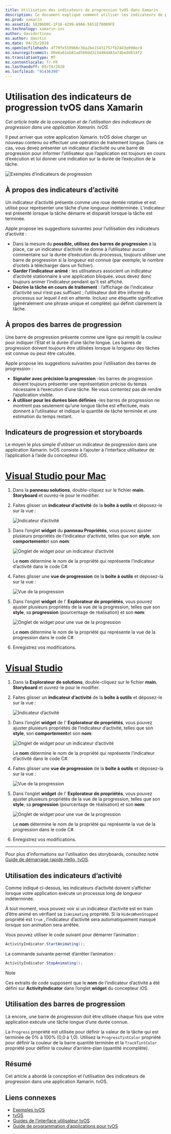 ```yaml
---
title: Utilisation des indicateurs de progression tvOS dans Xamarin
description: Ce document explique comment utiliser les indicateurs de progression dans une application tvOS créée avec Xamarin. Il traite des barres de progression et des indicateurs d’activité.
ms.prod: xamarin
ms.assetid: 582B6D0C-1F16-4299-A9A6-5651E76009FE
ms.technology: xamarin-ios
author: davidortinau
ms.author: daortin
ms.date: 04/25/2018
ms.openlocfilehash: 4f79fe550966c36a2be15431757fb7443e090ec9
ms.sourcegitcommit: 00e6a61eb82ad5b0dd323d48d483a74bedd814f2
ms.translationtype: MT
ms.contentlocale: fr-FR
ms.lasthandoff: 09/29/2020
ms.locfileid: "91436398"
---
```

# <a name="working-with-tvos-progress-indicators-in-xamarin"></a>Utilisation des indicateurs de progression tvOS dans Xamarin

_Cet article traite de la conception et de l’utilisation des indicateurs de progression dans une application Xamarin. tvOS._

Il peut arriver que votre application Xamarin. tvOS doive charger un nouveau contenu ou effectuer une opération de traitement longue. Dans ce cas, vous devez présenter un indicateur d’activité ou une barre de progression pour informer l’utilisateur que l’application est toujours en cours d’exécution et lui donner une indication sur la durée de l’exécution de la tâche.

![Exemples d’indicateurs de progression](progress-indicators-images/intro01.png "Exemples d’indicateurs de progression")

## <a name="about-activity-indicators"></a>À propos des indicateurs d’activité

Un indicateur d’activité présente comme une roue dentée rotative et est utilisé pour représenter une tâche d’une longueur indéterminée. L’indicateur est présenté lorsque la tâche démarre et disparaît lorsque la tâche est terminée.

Apple propose les suggestions suivantes pour l’utilisation des indicateurs d’activité :

- Dans la mesure du **possible, utilisez des barres de progression** à la place, car un indicateur d’activité ne donne à l’utilisateur aucun commentaire sur la durée d’exécution du processus, toujours utiliser une barre de progression si la longueur est connue (par exemple, le nombre d’octets à télécharger dans un fichier).
- **Garder l’indicateur animé** : les utilisateurs associent un indicateur d’activité stationnaire à une application bloquée. vous devez donc toujours animer l’indicateur pendant qu’il est affiché.
- **Décrire la tâche en cours de traitement** : l’affichage de l’indicateur d’activité seul n’est pas suffisant ; l’utilisateur doit être informé du processus sur lequel il est en attente. Incluez une étiquette significative (généralement une phrase unique et complète) qui définit clairement la tâche.

## <a name="about-progress-bars"></a>À propos des barres de progression

Une barre de progression présente comme une ligne qui remplit la couleur pour indiquer l’État et la durée d’une tâche longue. Les barres de progression doivent toujours être utilisées lorsque la longueur des tâches est connue ou peut être calculée.

Apple propose les suggestions suivantes pour l’utilisation des barres de progression :

- **Signaler avec précision la progression** -les barres de progression doivent toujours présenter une représentation précise du temps nécessaire à l’exécution d’une tâche. Ne vous contentez pas de rendre l’application visible.
- **À utiliser pour les durées bien définies** -les barres de progression ne montrent pas seulement qu’une longue tâche est effectuée, mais donnent à l’utilisateur et indique la quantité de tâche terminée et une estimation du temps restant.

## <a name="progress-indicators-and-storyboards"></a>Indicateurs de progression et storyboards

Le moyen le plus simple d’utiliser un indicateur de progression dans une application Xamarin. tvOS consiste à l’ajouter à l’interface utilisateur de l’application à l’aide du concepteur iOS.

# <a name="visual-studio-for-mac"></a>[Visual Studio pour Mac](#tab/macos)

1. Dans la **panneau solutions**, double-cliquez sur le fichier **main. Storyboard** et ouvrez-le pour le modifier.

2. Faites glisser un **indicateur d’activité** de la **boîte à outils** et déposez-le sur la vue : 

    ![Indicateur d’activité](progress-indicators-images/activity01.png "Indicateur d’activité")

3. Dans l’onglet **widget** du **panneau Propriétés**, vous pouvez ajuster plusieurs propriétés de l’indicateur d’activité, telles que son **style**, son **comportement**et son **nom**: 

    ![Onglet de widget pour un indicateur d’activité](progress-indicators-images/activity02.png "Onglet de widget pour un indicateur d’activité")
    
    Le **nom** détermine le nom de la propriété qui représente l’indicateur d’activité dans le code C#.

4. Faites glisser une **vue de progression** de la **boîte à outils** et déposez-la sur la vue : 

    ![Vue de la progression](progress-indicators-images/activity03.png "Vue de la progression")

5. Dans l’onglet **widget** de l' **Explorateur de propriétés**, vous pouvez ajuster plusieurs propriétés de la vue de la progression, telles que son **style**, sa **progression** (pourcentage de réalisation) et son **nom**: 

    ![Onglet de widget pour une vue de la progression](progress-indicators-images/activity04.png "Onglet de widget pour une vue de la progression")
    
    Le **nom** détermine le nom de la propriété qui représente la vue de la progression dans le code C#.

6. Enregistrez vos modifications.

# <a name="visual-studio"></a>[Visual Studio](#tab/windows)

1. Dans la **Explorateur de solutions**, double-cliquez sur le fichier **main. Storyboard** et ouvrez-le pour le modifier.

2. Faites glisser un **indicateur d’activité** de la **boîte à outils** et déposez-le sur la vue : 

    ![Indicateur d’activité](progress-indicators-images/activity01-vs.png
    "Indicateur d’activité")

3. Dans l’onglet **widget** de l' **Explorateur de propriétés**, vous pouvez ajuster plusieurs propriétés de l’indicateur d’activité, telles que son **style**, son **comportement**et son **nom**: 

    ![Onglet de widget pour un indicateur d’activité](progress-indicators-images/activity02-vs.png "Onglet de widget pour un indicateur d’activité")

    Le **nom** détermine le nom de la propriété qui représente l’indicateur d’activité dans le code C#.

4. Faites glisser une **vue de progression** de la **boîte à outils** et déposez-la sur la vue : 

   ![Vue de la progression](progress-indicators-images/activity03-vs.png "Vue de la progression")

5. Dans l’onglet **widget** de l' **Explorateur de propriétés**, vous pouvez ajuster plusieurs propriétés de la vue de la progression, telles que son **style**, sa **progression** (pourcentage de réalisation) et son **nom**: 

    ![Onglet de widget pour une vue de la progression](progress-indicators-images/activity04-vs.png "Onglet de widget pour une vue de la progression")
    
    Le **nom** détermine le nom de la propriété qui représente la vue de la progression dans le code C#.

6. Enregistrez vos modifications.

-----

Pour plus d’informations sur l’utilisation des storyboards, consultez notre [Guide de démarrage rapide Hello, tvOS](~/ios/tvos/get-started/hello-tvos.md). 

## <a name="working-with-activity-indicators"></a>Utilisation des indicateurs d’activité

Comme indiqué ci-dessus, les indicateurs d’activité doivent s’afficher lorsque votre application exécute un processus long de longueur indéterminée.

À tout moment, vous pouvez voir si un indicateur d’activité est en train d’être animé en vérifiant sa `IsAnimating` propriété. Si la `HidesWhenStopped` propriété est `true` , l’indicateur d’activité sera automatiquement masqué lorsque son animation sera arrêtée.

Vous pouvez utiliser le code suivant pour démarrer l’animation : 

```csharp
ActivityIndicator.StartAnimating();
```

La commande suivante permet d’arrêter l’animation :

```csharp
ActivityIndicator.StopAnimating();
```

> [!NOTE]
> Ces extraits de code supposent que le **nom** de l’indicateur d’activité a été défini sur **ActivityIndicator** dans l’onglet **widget** du concepteur iOS.

## <a name="working-with-progress-bars"></a>Utilisation des barres de progression

Là encore, une barre de progression doit être utilisée chaque fois que votre application exécute une tâche longue d’une durée connue. 

La `Progress` propriété est utilisée pour définir la valeur de la tâche qui est terminée de 0% à 100% (0,0 à 1,0). Utilisez la `ProgressTintColor` propriété pour définir la couleur de la barre quantité terminée et la `TrackTintColor` propriété pour définir la couleur d’arrière-plan (quantité incomplète).

## <a name="summary"></a>Résumé

Cet article a abordé la conception et l’utilisation des indicateurs de progression dans une application Xamarin. tvOS.

## <a name="related-links"></a>Liens connexes

- [Exemples tvOS](/samples/browse/?products=xamarin&term=Xamarin.iOS%2btvOS)
- [tvOS](https://developer.apple.com/tvos/)
- [Guides de l’interface utilisateur tvOS](https://developer.apple.com/tvos/human-interface-guidelines/)
- [Guide de programmation d’applications pour tvOS](https://developer.apple.com/library/prerelease/tvos/documentation/General/Conceptual/AppleTV_PG/)